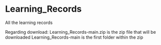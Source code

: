 # Learning_Records
All the learning records

Regarding download:
Learning_Records-main.zip is the zip file that will be downloaded
Learning_Records-main is the first folder within the zip
